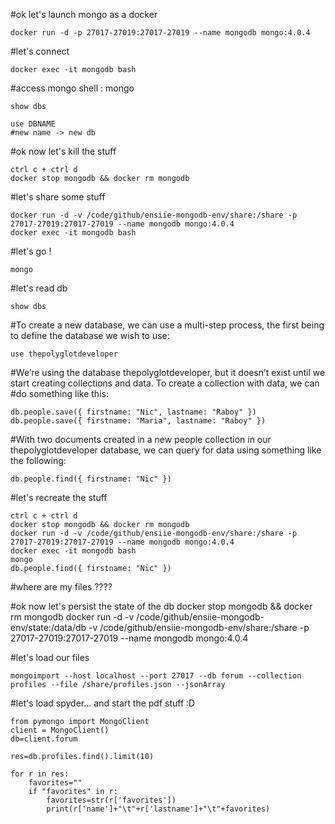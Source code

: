 #ok let's launch mongo as a docker
```
docker run -d -p 27017-27019:27017-27019 --name mongodb mongo:4.0.4
```
#let's connect
```
docker exec -it mongodb bash
```
#access mongo shell : mongo
```
show dbs

use DBNAME
#new name -> new db
```
#ok now let's kill the stuff
```
ctrl c + ctrl d
docker stop mongodb && docker rm mongodb
```
#let's share some stuff
```
docker run -d -v /code/github/ensiie-mongodb-env/share:/share -p 27017-27019:27017-27019 --name mongodb mongo:4.0.4
docker exec -it mongodb bash
```
#let's go !
```
mongo
```
#let's read db
```
show dbs
```
#To create a new database, we can use a multi-step process, the first being to define the database we wish to use:
```
use thepolyglotdeveloper
```
#We’re using the database thepolyglotdeveloper, but it doesn’t exist until we start creating collections and data. To create a collection with data, we can 
#do something like this:
```
db.people.save({ firstname: "Nic", lastname: "Raboy" })
db.people.save({ firstname: "Maria", lastname: "Raboy" })
```
#With two documents created in a new people collection in our thepolyglotdeveloper database, we can query for data using something like the following:
```
db.people.find({ firstname: "Nic" })
```
#let's recreate the stuff
```
ctrl c + ctrl d
docker stop mongodb && docker rm mongodb
docker run -d -v /code/github/ensiie-mongodb-env/share:/share -p 27017-27019:27017-27019 --name mongodb mongo:4.0.4
docker exec -it mongodb bash
mongo
db.people.find({ firstname: "Nic" })
```
#where are my files ???? 

#ok now let's persist the state of the db
docker stop mongodb && docker rm mongodb
docker run -d -v /code/github/ensiie-mongodb-env/state:/data/db -v /code/github/ensiie-mongodb-env/share:/share -p 27017-27019:27017-27019 --name mongodb mongo:4.0.4

#let's load our files
```
mongoimport --host localhost --port 27017 --db forum --collection profiles --file /share/profiles.json --jsonArray
```
#let's load spyder... and start the pdf stuff :D
```
from pymongo import MongoClient
client = MongoClient()
db=client.forum

res=db.profiles.find().limit(10)

for r in res:
    favorites=""
    if "favorites" in r:
        favorites=str(r['favorites'])
        print(r['name']+"\t"+r['lastname']+"\t"+favorites)
```